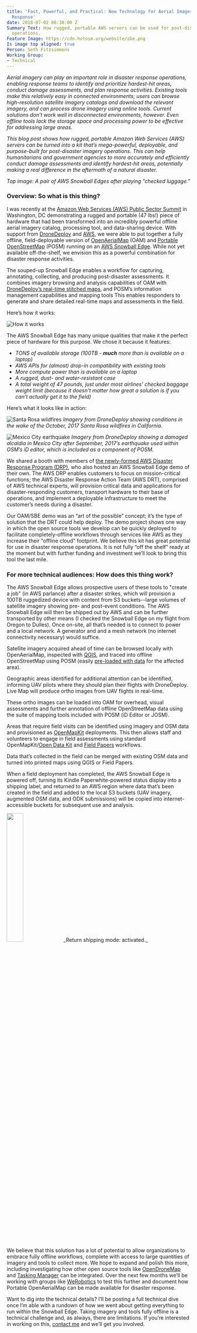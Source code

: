 ```yaml
---
title: 'Fast, Powerful, and Practical: New Technology for Aerial Imagery in Disaster
  Response'
date: 2018-07-02 06:30:00 Z
Summary Text: How rugged, portable AWS servers can be used for post-disaster imagery
  operations.
Feature Image: https://cdn.hotosm.org/website/sbe.png
Is image top aligned: true
Person: Seth Fitzsimmons
Working Group:
- Technical
---
```


_Aerial imagery can play an important role in disaster response operations, enabling response teams to identify and prioritize hardest-hit areas, conduct damage assessments, and plan response activities. Existing tools make this relatively easy in connected environments; users can browse high-resolution satellite imagery catalogs and download the relevant imagery, and can process drone imagery using online tools. Current solutions don’t work well in disconnected environments, however. Even offline tools lack the storage space and processing power to be effective for addressing large areas._

_This blog post shows how rugged, portable Amazon Web Services (AWS) servers can be turned into a kit that’s mega-powerful, deployable, and purpose-built for post-disaster imagery operations. This can help humanitarians and government agencies to more accurately and efficiently conduct damage assessments and identify hardest-hit areas, potentially making a real difference in the aftermath of a natural disaster._

_Top image: A pair of AWS Snowball Edges after playing “checked luggage.”_

### Overview: So what is this thing?

I was recently at the [Amazon Web Services (AWS) Public Sector Summit](https://aws.amazon.com/summits/public-sector-summit-washington-dc-2018/) in Washington, DC demonstrating a rugged and portable (47 lbs!) piece of hardware that had been transformed into an incredibly powerful offline aerial imagery catalog, processing tool, and data-sharing device. With support from [DroneDeploy](https://www.dronedeploy.com/) and [AWS](https://aws.amazon.com/), we were able to put together a fully offline, field-deployable version of [OpenAerialMap](https://openaerialmap.org/) (OAM) and [Portable OpenStreetMap](http://posm.io/) (POSM) running on an [AWS Snowball Edge](https://aws.amazon.com/snowball-edge/). While not yet available off-the-shelf, we envision this as a powerful combination for disaster response activities.

The souped-up Snowball Edge enables a workflow for capturing, annotating, collecting, and producing post-disaster assessments. It combines imagery browsing and analysis capabilities of OAM with [DroneDeploy’s real-time stitched maps](https://www.dronedeploy.com/live-map.html), and POSM’s information management capabilities and mapping tools This enables responders to generate and share detailed  real-time maps and assessments in the field.

Here’s how it works:

![How it works](https://cdn.hotosm.org/website/poam-how-it-works.png)

The AWS Snowball Edge has many unique qualities that make it the perfect piece of hardware for this purpose. We chose it because it features:

* _TONS of available storage (100TB - **much** more than is available on a laptop)_
* _AWS APIs for (almost) drop-in compatibility with existing tools_
* _More compute power than is available on a laptop_
* _A rugged, dust- and water-resistant case_
* _A total weight of 47 pounds, just under most airlines’ checked baggage weight limit (because it doesn’t matter how great a solution is if you can’t actually get it to the field)_

Here’s what it looks like in action:

![Santa Rosa wildfires](https://cdn.hotosm.org/website/poam-santa-rosa.png)
_Imagery from DroneDeploy showing conditions in the wake of the October, 2017 Santa Rosa wildfires in California._

![Mexico City earthquake](https://cdn.hotosm.org/website/poam-mx-earthquake.png)
_Imagery from DroneDeploy showing a damaged alcaldía in Mexico City after September, 2017’s earthquake used within OSM’s iD editor, which is included as a component of POSM._

We shared a booth with members of [the newly-formed AWS Disaster Response Program (DRP)](https://aws.amazon.com/government-education/nonprofits/disaster-response/), who also hosted an AWS Snowball Edge demo of their own. The AWS DRP enables customers to focus on mission-critical functions; the AWS Disaster Response Action Team (AWS DRT), comprised of AWS technical experts, will provision critical data and applications for disaster-responding customers, transport hardware to their base of operations, and implement a deployable infrastructure to meet the customer’s needs during a disaster.

Our OAM/SBE demo was an “art of the possible” concept; it’s the type of solution that the DRT could help deploy. The demo project shows one way in which the open source tools we develop can be quickly deployed to facilitate completely-offline workflows through services like AWS as they increase their “offline cloud” footprint. We believe this kit has great potential for use in disaster response operations. It is not fully “off the shelf” ready at the moment but with further funding and investment we’ll look to bring this tool the last mile.

### For more technical audiences: How does this thing work?

The AWS Snowball Edge allows prospective users of these tools to "create a job" (in AWS parlance) after a disaster strikes, which will provision a 100TB ruggedized device with content from S3 buckets--large volumes of satellite imagery showing pre- and post-event conditions. The AWS Snowball Edge will then be shipped out by AWS and can be further transported by other means (I checked the Snowball Edge on my flight from Oregon to Dulles). Once on-site, all that’s needed is to connect to power and a local network. A generator and and a mesh network (no internet connectivity necessary) would suffice.

Satellite imagery acquired ahead of time can be browsed locally with OpenAerialMap, inspected with [QGIS](https://qgis.org/), and traced into offline OpenStreetMap using POSM (easily [pre-loaded with data](http://posm.io/preparing-for-the-field/) for the affected area).

Geographic areas identified for additional attention can be identified, informing UAV pilots where they should plan their flights with DroneDeploy. Live Map will produce ortho images from UAV flights in real-time.

These ortho images can be loaded into OAM for overhead, visual assessments and further annotation of offline OpenStreetMap data using the suite of mapping tools included with POSM (iD Editor or JOSM).

Areas that require field visits can be identified using imagery and OSM data and provisioned as [OpenMapKit](http://openmapkit.org/) deployments. This then allows staff and volunteers to engage in field assessments using standard OpenMapKit/[Open Data Kit](https://opendatakit.org/) and [Field Papers](http://fieldpapers.org/) workflows.

Data that’s collected in the field can be merged with existing OSM data and turned into printed maps using QGIS or Field Papers.

When a field deployment has completed, the AWS Snowball Edge is powered off, turning its Kindle Paperwhite-powered status display into a shipping label, and returned to an AWS region where data that’s been created in the field and added to the local S3 buckets (UAV imagery, augmented OSM data, and ODK submissions) will be copied into internet-accessible buckets for subsequent use and analysis.

<img src="https://cdn.hotosm.org/website/sbe-shipping.png" style="width:30%;">
_Return shipping mode: activated._

We believe that this solution has a lot of potential to allow organizations to embrace fully offline workflows, complete with access to large quantities of imagery and tools to collect more. We hope to expand and polish this more, including investigating how other open source tools like [OpenDroneMap](http://opendronemap.org/) and [Tasking Manager](https://tasks.hotosm.org/) can be integrated. Over the next few months we’ll be working with groups like [WeRobotics](https://werobotics.org/) to test this further and document how Portable OpenAerialMap can be made available for disaster response.

Want to dig into the technical details? I’ll be posting a full technical dive once I’m able with a rundown of how we went about getting everything to run within the Snowball Edge. Taking imagery and tools fully offline is a technical challenge and, as always, there are limitations. If you’re interested in working on this, [contact me](mailto:seth.fitzsimmons@hotosm.org) and we’ll get you involved.

